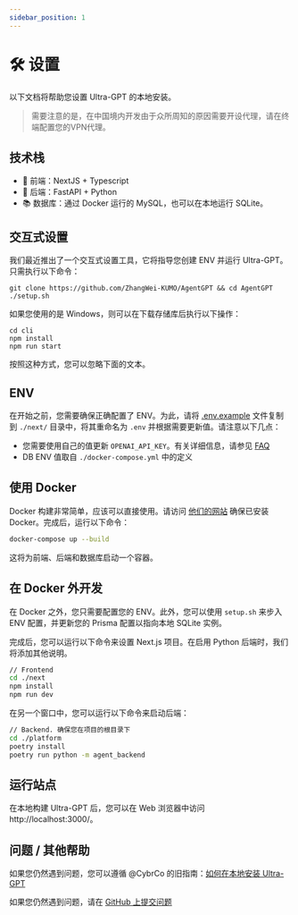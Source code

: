 ```yaml
---
sidebar_position: 1
---
```


# 🛠️ 设置

以下文档将帮助您设置 Ultra-GPT 的本地安装。

> 需要注意的是，在中国境内开发由于众所周知的原因需要开设代理，请在终端配置您的VPN代理。

## 技术栈

- 💅 前端：NextJS + Typescript
- 🐍 后端：FastAPI + Python
- 📚 数据库：通过 Docker 运行的 MySQL，也可以在本地运行 SQLite。

## 交互式设置

我们最近推出了一个交互式设置工具，它将指导您创建 ENV 并运行 Ultra-GPT。只需执行以下命令：

```
git clone https://github.com/ZhangWei-KUMO/AgentGPT && cd AgentGPT
./setup.sh
```

如果您使用的是 Windows，则可以在下载存储库后执行以下操作：

```
cd cli
npm install
npm run start
```

按照这种方式，您可以忽略下面的文本。

## ENV

在开始之前，您需要确保正确配置了 ENV。为此，请将 [.env.example](https://github.com/reworkd/AgentGPT/blob/main/.env.example) 文件复制到 `./next/` 目录中，将其重命名为 `.env` 并根据需要更新值。请注意以下几点：

- 您需要使用自己的值更新 `OPENAI_API_KEY`。有关详细信息，请参见 [FAQ](/faq)
- DB ENV 值取自 `./docker-compose.yml` 中的定义

## 使用 Docker

Docker 构建非常简单，应该可以直接使用。请访问 [他们的网站](https://www.docker.com/) 确保已安装 Docker。完成后，运行以下命令：

```bash
docker-compose up --build
```

这将为前端、后端和数据库启动一个容器。

## 在 Docker 外开发

在 Docker 之外，您只需要配置您的 ENV。此外，您可以使用 `setup.sh` 来步入 ENV 配置，并更新您的 Prisma 配置以指向本地 SQLite 实例。

完成后，您可以运行以下命令来设置 Next.js 项目。在启用 Python 后端时，我们将添加其他说明。

```bash
// Frontend
cd ./next
npm install
npm run dev
```

在另一个窗口中，您可以运行以下命令来启动后端：

```bash
// Backend. 确保您在项目的根目录下
cd ./platform
poetry install
poetry run python -m agent_backend
```

## 运行站点

在本地构建 Ultra-GPT 后，您可以在 Web 浏览器中访问 http://localhost:3000/。

## 问题 / 其他帮助

如果您仍然遇到问题，您可以遵循 @CybrCo 的旧指南：[如何在本地安装 Ultra-GPT](https://snapdragon-writer-867.notion.site/How-to-Install-AgentGPT-Locally-9b96b2314c9b491397976249fd121023)

如果您仍然遇到问题，请在 [GitHub 上提交问题](https://github.com/reworkd/AgentGPT/issues) 
